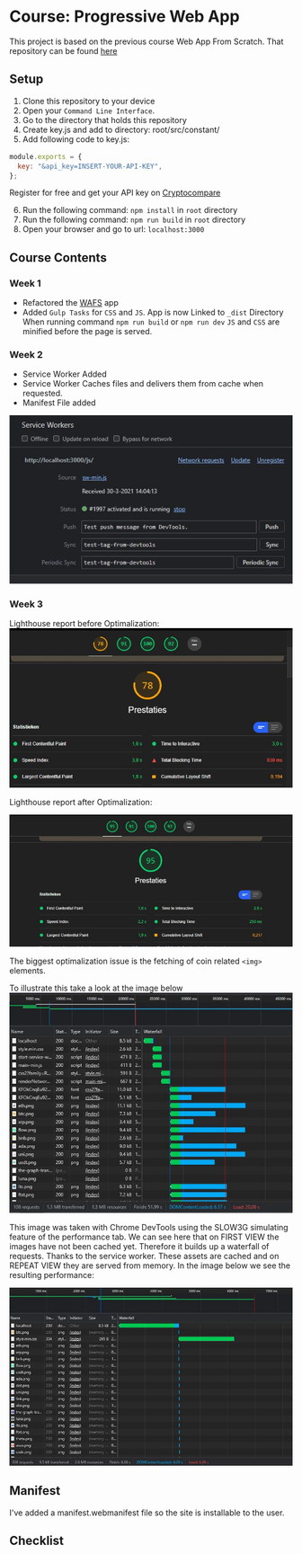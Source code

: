 # Course: Progressive Web App

This project is based on the previous course Web App From Scratch. That repository can be found [here](https://github.com/stanRepo/web-app-from-scratch-2021)

## Setup

1. Clone this repository to your device
2. Open your `Command Line Interface`.
3. Go to the directory that holds this repository
4. Create key.js and add to directory: root/src/constant/
5. Add following code to key.js:

```js
module.exports = {
  key: "&api_key=INSERT-YOUR-API-KEY",
};
```

Register for free and get your API key on [Cryptocompare](https://min-api.cryptocompare.com/)

6. Run the following command: `npm install` in `root` directory
7. Run the following command: `npm run build` in `root` directory
8. Open your browser and go to url: `localhost:3000`

## Course Contents

### Week 1

- Refactored the [WAFS](https://github.com/stanRepo/web-app-from-scratch-2021) app
- Added `Gulp Tasks` for `CSS` and `JS`. App is now Linked to `_dist` Directory
  When running command `npm run build` or `npm run dev` `JS` and `CSS` are minified before the page is served.

### Week 2

- Service Worker Added
- Service Worker Caches files and delivers them from cache when requested.
- Manifest File added

![Service Worker](/public/images/serviceWorker.JPG)

### Week 3

Lighthouse report before Optimalization:
![lighthouse Report](/public/images/lighthouseAfter.JPG)

Lighthouse report after Optimalization:

![Lighthouse Report](/public/images/lighthouseAfter2.JPG)

The biggest optimalization issue is the fetching of coin related `<img>` elements.

To illustrate this take a look at the image below
![Waterfall](/public/images/waterfallSlow.JPG)

This image was taken with Chrome DevTools using the SLOW3G simulating feature of the performance tab.
We can see here that on FIRST VIEW the images have not been cached yet. Therefore it builds up a waterfall of requests. Thanks to the service worker. These assets are cached and on REPEAT VIEW they are served from memory. In the image below we see the resulting performance:

![Waterfall](/public/images/waterfallSlow2.JPG)


## Manifest
I've added a manifest.webmanifest file so the site is installable to the user. 


## Checklist


